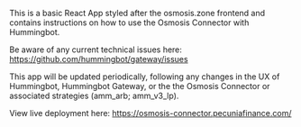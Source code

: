 This is a basic React App styled after the osmosis.zone frontend and contains instructions on how to use the Osmosis Connector with Hummingbot.

Be aware of any current technical issues here: https://github.com/hummingbot/gateway/issues

This app will be updated periodically, following any changes in the UX of Hummingbot, Hummingbot Gateway, or the the Osmosis Connector or associated strategies (amm_arb; amm_v3_lp).

View live deployment here: https://osmosis-connector.pecuniafinance.com/
